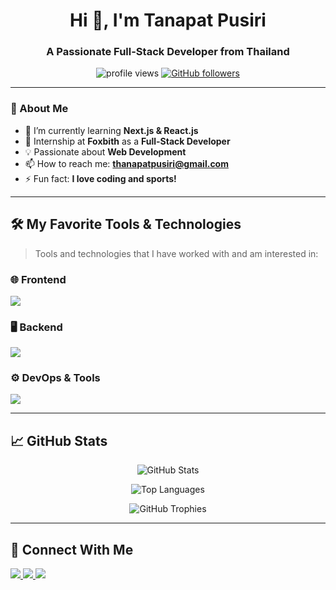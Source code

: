 <h1 align="center">Hi 👋, I'm Tanapat Pusiri</h1>
<h3 align="center">A Passionate Full-Stack Developer from Thailand</h3>

<p align="center">
  <img src="https://komarev.com/ghpvc/?username=tanapatpusiri&label=Profile%20Views&color=0e75b6&style=flat" alt="profile views" />
  <a href="https://github.com/tanapatpusiri?tab=followers">
    <img src="https://img.shields.io/github/followers/tanapatpusiri?label=Followers&style=social" alt="GitHub followers" />
  </a>
</p>

---

### 🚀 About Me  
- 🌱 I’m currently learning **Next.js & React.js**  
- 💼 Internship at **Foxbith** as a **Full-Stack Developer**  
- 💡 Passionate about **Web Development**
- 📫 How to reach me: **thanapatpusiri@gmail.com**  
- ⚡ Fun fact: **I love coding and sports!**  

---

## 🛠 My Favorite Tools & Technologies  

> Tools and technologies that I have worked with and am interested in:

### 🌐 Frontend  
<p align="left">
  <img src="https://skillicons.dev/icons?i=html,css,js,ts,react,vue,next,tailwind,bootstrap,mui,figma" />
</p>

### 🖥 Backend  
<p align="left">
  <img src="https://skillicons.dev/icons?i=nodejs,express,mongodb,nginx,docker" />
</p>

### ⚙️ DevOps & Tools  
<p align="left">
  <img src="https://skillicons.dev/icons?i=git,github,postman,vscode" />
</p>

---

## 📈 GitHub Stats  

<p align="center">
  <img src="https://github-readme-stats.vercel.app/api?username=tanapatpusiri&show_icons=true&theme=tokyonight" alt="GitHub Stats" />
</p>

<p align="center">
  <img src="https://github-readme-stats.vercel.app/api/top-langs/?username=tanapatpusiri&layout=compact&theme=tokyonight" alt="Top Languages" />
</p>

<p align="center">
  <img src="https://github-profile-trophy.vercel.app/?username=tanapatpusiri&theme=tokyonight&no-bg=true&no-frame=true" alt="GitHub Trophies" />
</p>

---


###


## 🔗 Connect With Me  
<p align="left">
  <a href="https://www.linkedin.com/in/tanapat-pusiri-abbaa5290">
    <img src="https://img.shields.io/badge/LinkedIn-0077B5?style=for-the-badge&logo=linkedin&logoColor=white" />
  </a>
  <a href="mailto:thanapatpusiri@gmail.com">
    <img src="https://img.shields.io/badge/Email-D14836?style=for-the-badge&logo=gmail&logoColor=white" />
  </a>
  <a href="https://github.com/tanapatpusiri">
    <img src="https://img.shields.io/badge/GitHub-100000?style=for-the-badge&logo=github&logoColor=white" />
  </a>
</p>
